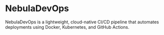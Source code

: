 # NebulaDevOps
NebulaDevOps is a lightweight, cloud-native CI/CD pipeline that automates deployments using Docker, Kubernetes, and GitHub Actions.
